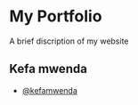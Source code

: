 
# My Portfolio
A brief discription of my website




## Kefa mwenda

- [@kefamwenda](https://www.github.com/octokatherine)

